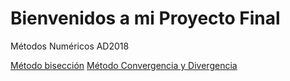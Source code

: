 # Bienvenidos a mi Proyecto Final
Métodos Numéricos AD2018

[Método bisección](https://github.com/FerGrant/ProyectoFinal/tree/master/Biseccion)
[Método Convergencia y Divergencia](https://github.com/FerGrant/ProyectoFinal/tree/master/ConvergenciaDivergencia)


